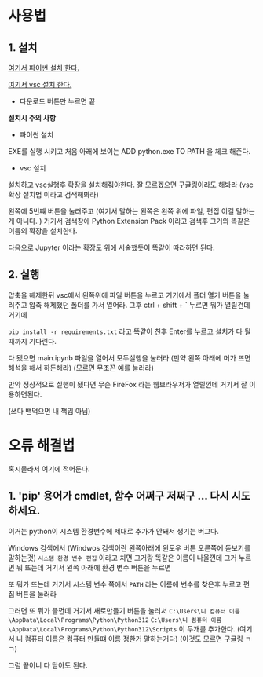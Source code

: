 # 사용법

## 1. 설치
[여기서 파이썬 설치 한다.](https://www.python.org/ftp/python/3.12.4/python-3.12.4-amd64.exe)

[여기서 vsc 설치 한다.](https://code.visualstudio.com/)
- 다운로드 버튼만 누르면 끝

**설치시 주의 사항**
- 파이썬 설치

EXE를 실행 시키고
처음 아래에 보이는 ADD python.exe TO PATH 을
체크 해준다.


- vsc 설치

설치하고 vsc실행후 확장을 설치해줘야한다.
잘 모르겠으면 구글링이라도 해봐라
(vsc 확장 설치법 이라고 검색해봐라)

왼쪽에 5번쨰 버튼을 눌러주고 
(여기서 말하는 왼쪽은 왼쪽 위에 파일, 편집 이걸 말하는게 아니다. )
거기서 검색창에 Python Extension Pack 이라고
검색후 그거와 똑같은 이름의 확장을 설치한다.

다음으로 Jupyter 이라는 확장도 위에 서술했듯이
똑같이 따라하면 된다.

## 2. 실행

압축을 해제한뒤
vsc에서 왼쪽위에 파일 버튼을 누르고
거기에서 폴더 열기 버튼을 눌러주고
압축 해제했던 폴더를 가서 열어라.
그후 ctrl + shift + ` 누르면
뭐가 열릴건데 거기에

`pip install -r requirements.txt`
라고 똑같이 친후 Enter를 누르고
설치가 다 될때까지 기다린다.

다 됐으면 main.ipynb 파일을 열어서
모두실행을 눌러라
(만약 왼쪽 아래에 머가 뜨면 해석을 해서 하든해라)
(모르면 무조꼰 예를 눌러라)

만약 정상적으로 실행이 됐다면
무슨 FireFox 라는 웹브라우저가 열릴껀데
거기서 잘 이용하면된다.

(쓰다 밴먹으면 내 책임 아님)


# 오류 해결법
혹시몰라서 여기에 적어둔다.

## 1. 'pip' 용어가 cmdlet, 함수 어쩌구 저쩌구 ... 다시 시도하세요.
이거는 python이 시스템 환경변수에
제대로 추가가 안돼서 생기는 버그다.

Windows 검색에서 (Windwos 검색이란 왼쪽아래에 윈도우 버튼 오른쪽에 돋보기를 말하는것)
`시스템 환경 변수 편집`
이라고 치면 그거랑 똑같은 이름이 나올껀데 그거 누르면
뭐 뜨는데 거기서 왼쪽 아래에 환경 변수 버튼을 누르면

또 뭐가 뜨는데 거기서 시스템 변수 쪽에서
`PATH` 라는 이름에 변수를 찾은후 누르고
편집 버튼을 눌러라

그러면 또 뭐가 뜰껀데 거기서
새로만들기 버튼을 눌러서
`C:\Users\니 컴퓨터 이름\AppData\Local\Programs\Python\Python312`
`C:\Users\니 컴퓨터 이름\AppData\Local\Programs\Python\Python312\Scripts`
이 두개를 추가한다.
(여기서 니 컴퓨터 이름은 컴퓨터 만들떄 이름 정한거 말하는거다)
(이것도 모르면 구글링 ㄱㄱ)

그럼 끝이니 다 닫아도 된다.



